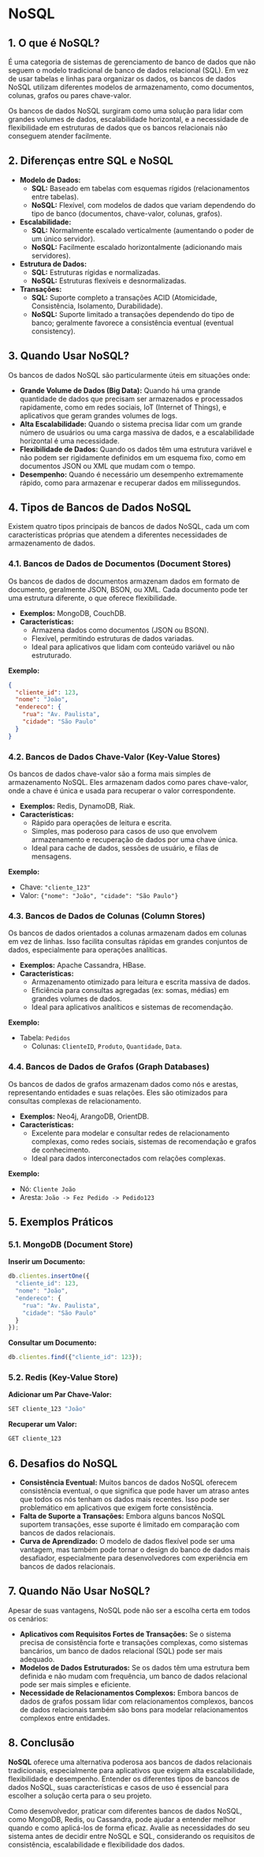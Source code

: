 # NoSQL

## 1. O que é NoSQL?

É uma categoria de sistemas de gerenciamento de banco de dados que não seguem o modelo tradicional de banco de dados relacional (SQL). Em vez de usar tabelas e linhas para organizar os dados, os bancos de dados NoSQL utilizam diferentes modelos de armazenamento, como documentos, colunas, grafos ou pares chave-valor.

Os bancos de dados NoSQL surgiram como uma solução para lidar com grandes volumes de dados, escalabilidade horizontal, e a necessidade de flexibilidade em estruturas de dados que os bancos relacionais não conseguem atender facilmente.

## 2. Diferenças entre SQL e NoSQL

- **Modelo de Dados:**
  - **SQL:** Baseado em tabelas com esquemas rígidos (relacionamentos entre tabelas).
  - **NoSQL:** Flexível, com modelos de dados que variam dependendo do tipo de banco (documentos, chave-valor, colunas, grafos).
- **Escalabilidade:**
  - **SQL:** Normalmente escalado verticalmente (aumentando o poder de um único servidor).
  - **NoSQL:** Facilmente escalado horizontalmente (adicionando mais servidores).
- **Estrutura de Dados:**
  - **SQL:** Estruturas rígidas e normalizadas.
  - **NoSQL:** Estruturas flexíveis e desnormalizadas.
- **Transações:**
  - **SQL:** Suporte completo a transações ACID (Atomicidade, Consistência, Isolamento, Durabilidade).
  - **NoSQL:** Suporte limitado a transações dependendo do tipo de banco; geralmente favorece a consistência eventual (eventual consistency).

## 3. Quando Usar NoSQL?

Os bancos de dados NoSQL são particularmente úteis em situações onde:

- **Grande Volume de Dados (Big Data):** Quando há uma grande quantidade de dados que precisam ser armazenados e processados rapidamente, como em redes sociais, IoT (Internet of Things), e aplicativos que geram grandes volumes de logs.
- **Alta Escalabilidade:** Quando o sistema precisa lidar com um grande número de usuários ou uma carga massiva de dados, e a escalabilidade horizontal é uma necessidade.
- **Flexibilidade de Dados:** Quando os dados têm uma estrutura variável e não podem ser rigidamente definidos em um esquema fixo, como em documentos JSON ou XML que mudam com o tempo.
- **Desempenho:** Quando é necessário um desempenho extremamente rápido, como para armazenar e recuperar dados em milissegundos.

## 4. Tipos de Bancos de Dados NoSQL

Existem quatro tipos principais de bancos de dados NoSQL, cada um com características próprias que atendem a diferentes necessidades de armazenamento de dados.

### 4.1. Bancos de Dados de Documentos (Document Stores)

Os bancos de dados de documentos armazenam dados em formato de documento, geralmente JSON, BSON, ou XML. Cada documento pode ter uma estrutura diferente, o que oferece flexibilidade.

- **Exemplos:** MongoDB, CouchDB.
- **Características:**
  - Armazena dados como documentos (JSON ou BSON).
  - Flexível, permitindo estruturas de dados variadas.
  - Ideal para aplicativos que lidam com conteúdo variável ou não estruturado.

**Exemplo:**

```json
{
  "cliente_id": 123,
  "nome": "João",
  "endereco": {
    "rua": "Av. Paulista",
    "cidade": "São Paulo"
  }
}

```

### 4.2. Bancos de Dados Chave-Valor (Key-Value Stores)

Os bancos de dados chave-valor são a forma mais simples de armazenamento NoSQL. Eles armazenam dados como pares chave-valor, onde a chave é única e usada para recuperar o valor correspondente.

- **Exemplos:** Redis, DynamoDB, Riak.
- **Características:**
  - Rápido para operações de leitura e escrita.
  - Simples, mas poderoso para casos de uso que envolvem armazenamento e recuperação de dados por uma chave única.
  - Ideal para cache de dados, sessões de usuário, e filas de mensagens.

**Exemplo:**

- Chave: `"cliente_123"`
- Valor: `{"nome": "João", "cidade": "São Paulo"}`

### 4.3. Bancos de Dados de Colunas (Column Stores)

Os bancos de dados orientados a colunas armazenam dados em colunas em vez de linhas. Isso facilita consultas rápidas em grandes conjuntos de dados, especialmente para operações analíticas.

- **Exemplos:** Apache Cassandra, HBase.
- **Características:**
  - Armazenamento otimizado para leitura e escrita massiva de dados.
  - Eficiência para consultas agregadas (ex: somas, médias) em grandes volumes de dados.
  - Ideal para aplicativos analíticos e sistemas de recomendação.

**Exemplo:**

- Tabela: `Pedidos`
  - Colunas: `ClienteID`, `Produto`, `Quantidade`, `Data`.

### 4.4. Bancos de Dados de Grafos (Graph Databases)

Os bancos de dados de grafos armazenam dados como nós e arestas, representando entidades e suas relações. Eles são otimizados para consultas complexas de relacionamento.

- **Exemplos:** Neo4j, ArangoDB, OrientDB.
- **Características:**
  - Excelente para modelar e consultar redes de relacionamento complexas, como redes sociais, sistemas de recomendação e grafos de conhecimento.
  - Ideal para dados interconectados com relações complexas.

**Exemplo:**

- Nó: `Cliente João`
- Aresta: `João -> Fez Pedido -> Pedido123`

## 5. Exemplos Práticos

### 5.1. MongoDB (Document Store)

**Inserir um Documento:**

```jsx
db.clientes.insertOne({
  "cliente_id": 123,
  "nome": "João",
  "endereco": {
    "rua": "Av. Paulista",
    "cidade": "São Paulo"
  }
});

```

**Consultar um Documento:**

```jsx
db.clientes.find({"cliente_id": 123});

```

### 5.2. Redis (Key-Value Store)

**Adicionar um Par Chave-Valor:**

```bash
SET cliente_123 "João"
```

**Recuperar um Valor:**

```bash
GET cliente_123
```

## 6. Desafios do NoSQL

- **Consistência Eventual:** Muitos bancos de dados NoSQL oferecem consistência eventual, o que significa que pode haver um atraso antes que todos os nós tenham os dados mais recentes. Isso pode ser problemático em aplicativos que exigem forte consistência.
- **Falta de Suporte a Transações:** Embora alguns bancos NoSQL suportem transações, esse suporte é limitado em comparação com bancos de dados relacionais.
- **Curva de Aprendizado:** O modelo de dados flexível pode ser uma vantagem, mas também pode tornar o design do banco de dados mais desafiador, especialmente para desenvolvedores com experiência em bancos de dados relacionais.

## 7. Quando Não Usar NoSQL?

Apesar de suas vantagens, NoSQL pode não ser a escolha certa em todos os cenários:

- **Aplicativos com Requisitos Fortes de Transações:** Se o sistema precisa de consistência forte e transações complexas, como sistemas bancários, um banco de dados relacional (SQL) pode ser mais adequado.
- **Modelos de Dados Estruturados:** Se os dados têm uma estrutura bem definida e não mudam com frequência, um banco de dados relacional pode ser mais simples e eficiente.
- **Necessidade de Relacionamentos Complexos:** Embora bancos de dados de grafos possam lidar com relacionamentos complexos, bancos de dados relacionais também são bons para modelar relacionamentos complexos entre entidades.

## 8. Conclusão

**NoSQL** oferece uma alternativa poderosa aos bancos de dados relacionais tradicionais, especialmente para aplicativos que exigem alta escalabilidade, flexibilidade e desempenho. Entender os diferentes tipos de bancos de dados NoSQL, suas características e casos de uso é essencial para escolher a solução certa para o seu projeto.

Como desenvolvedor, praticar com diferentes bancos de dados NoSQL, como MongoDB, Redis, ou Cassandra, pode ajudar a entender melhor quando e como aplicá-los de forma eficaz. Avalie as necessidades do seu sistema antes de decidir entre NoSQL e SQL, considerando os requisitos de consistência, escalabilidade e flexibilidade dos dados.